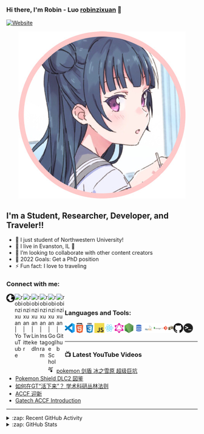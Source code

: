 ### Hi there, I'm Robin - Luo [robinzixuan][website] 👋 

[![Website](https://img.shields.io/website?label=robinzixuan.com&style=for-the-badge&url=https%3A%2F%2Fcodestackr.com)](https://hluo76.github.io/robin.github.io/)

<p align="center"><img src="assert/oqaazcctup1.jpeg" alt="robinzixuan" /></p>

## I'm a Student, Researcher, Developer, and Traveler!!

- 🔭 I just student of Northwestern University!
- 🌱 I live in Evanston, IL 🤣
- 👯 I’m looking to collaborate with other content creators
- 🥅 2022 Goals: Get a PhD position
- ⚡ Fun fact: I love to traveling

### Connect with me:

[<img align="left" alt="robinzixuan.com" width="22px" src="https://raw.githubusercontent.com/iconic/open-iconic/master/svg/globe.svg" />][website]
[<img align="left" alt="robinzixuan | YouTube" width="22px" src="https://cdn.jsdelivr.net/npm/simple-icons@v3/icons/youtube.svg" />][youtube]
[<img align="left" alt="robinzixuan | Twitter" width="22px" src="https://cdn.jsdelivr.net/npm/simple-icons@v3/icons/twitter.svg" />][twitter]
[<img align="left" alt="robinzixuan | LinkedIn" width="22px" src="https://cdn.jsdelivr.net/npm/simple-icons@v3/icons/linkedin.svg" />][linkedin]
[<img align="left" alt="robinzixuan | Instagram" width="22px" src="https://cdn.jsdelivr.net/npm/simple-icons@v3/icons/instagram.svg" />][instagram]
[<img align="left" alt="robinzixuan | Google Scholar" width="22px" src="https://cdn.jsdelivr.net/npm/simple-icons@v3/icons/googlescholar.svg" />][googlescholar]

[<img align="left" alt="robinzixuan | Github" width="22px" src="https://cdn.jsdelivr.net/npm/simple-icons@v3/icons/github.svg" />][webdevplaylist]


<br />

### Languages and Tools:
[<img align="left" alt="Visual Studio Code" width="26px" src="https://raw.githubusercontent.com/github/explore/80688e429a7d4ef2fca1e82350fe8e3517d3494d/topics/visual-studio-code/visual-studio-code.png" />][webdevplaylist]
[<img align="left" alt="HTML5" width="26px" src="https://raw.githubusercontent.com/github/explore/80688e429a7d4ef2fca1e82350fe8e3517d3494d/topics/html/html.png" />][webdevplaylist]
[<img align="left" alt="CSS3" width="26px" src="https://raw.githubusercontent.com/github/explore/80688e429a7d4ef2fca1e82350fe8e3517d3494d/topics/css/css.png" />][webdevplaylist]
[<img align="left" alt="JavaScript" width="26px" src="https://raw.githubusercontent.com/github/explore/80688e429a7d4ef2fca1e82350fe8e3517d3494d/topics/javascript/javascript.png" />][webdevplaylist]
[<img align="left" alt="React" width="26px" src="https://raw.githubusercontent.com/github/explore/80688e429a7d4ef2fca1e82350fe8e3517d3494d/topics/react/react.png" />][webdevplaylist]
[<img align="left" alt="GraphQL" width="26px" src="https://raw.githubusercontent.com/github/explore/80688e429a7d4ef2fca1e82350fe8e3517d3494d/topics/graphql/graphql.png" />][webdevplaylist]
[<img align="left" alt="Node.js" width="26px" src="https://raw.githubusercontent.com/github/explore/80688e429a7d4ef2fca1e82350fe8e3517d3494d/topics/nodejs/nodejs.png" />][webdevplaylist]
[<img align="left" alt="SQL" width="26px" src="https://raw.githubusercontent.com/github/explore/80688e429a7d4ef2fca1e82350fe8e3517d3494d/topics/sql/sql.png" />][webdevplaylist]
[<img align="left" alt="MySQL" width="26px" src="https://raw.githubusercontent.com/github/explore/80688e429a7d4ef2fca1e82350fe8e3517d3494d/topics/mysql/mysql.png" />][webdevplaylist]
[<img align="left" alt="MongoDB" width="26px" src="https://raw.githubusercontent.com/github/explore/80688e429a7d4ef2fca1e82350fe8e3517d3494d/topics/mongodb/mongodb.png" />][webdevplaylist]
[<img align="left" alt="Git" width="26px" src="https://raw.githubusercontent.com/github/explore/80688e429a7d4ef2fca1e82350fe8e3517d3494d/topics/git/git.png" />][webdevplaylist]
[<img align="left" alt="GitHub" width="26px" src="https://raw.githubusercontent.com/github/explore/78df643247d429f6cc873026c0622819ad797942/topics/github/github.png" />][webdevplaylist]
[<img align="left" alt="Terminal" width="26px" src="https://raw.githubusercontent.com/github/explore/80688e429a7d4ef2fca1e82350fe8e3517d3494d/topics/terminal/terminal.png" />][webdevplaylist]


<br />
<br />

---

### 📺 Latest YouTube Videos

<!-- YOUTUBE:START -->
- [pokemon 剑盾 冰之雪原 超级巨坑](https://www.youtube.com/watch?v=GiLNad7ZnZs)
- [Pokemon Shield DLC2 図鉴](https://www.youtube.com/watch?v=jwzX9h6wwwU)
- [如何在GT“活下来”？  学术科研丛林法则](https://www.youtube.com/watch?v=-nsZfbKDXf4)
- [ACCF 迎新](https://www.youtube.com/watch?v=4MvZEMnfi8g)
- [Gatech ACCF Introduction](https://www.youtube.com/watch?v=6pvNFmADnK0)
<!-- YOUTUBE:END -->


---

<details>
  <summary>:zap: Recent GitHub Activity</summary>
  
<!--START_SECTION:activity-->

<!--END_SECTION:activity-->

</details>  
  
<details>
  <summary>:zap: GitHub Stats</summary>

  <table><tbody><tr style="border: none !important;">

  <td style="border: none !important;"><span><img align="left" src="https://github-readme-stats.vercel.app/api/top-langs?username=robinzixuan&count_private=true&show_icons=true&locale=en&layout=compact&theme=radical" alt="robinzixuan" /></span></td>

  <td style="border: none !important;"><span><a href="https://github.com/ryo-ma/github-profile-trophy"><img src="https://github-profile-trophy.vercel.app/?username=robinzixuan&theme=radical" alt="robinzixuan" /></a></span></td>

  </tr></tbody></table>
  <table><tbody><tr style="border: none !important;">

  <td style="border: none !important;"><span><img align="center" src="https://github-readme-stats.vercel.app/api?username=robinzixuan&show_icons=true&locale=en&theme=radical" alt="robinzixuan" /></span></td>

  <td style="border: none !important;"><span><img align="center" src="https://github-readme-streak-stats.herokuapp.com/?user=robinzixuan&theme=radical" alt="robinzixuan" /></span></td>
    

  </tr></tbody></table>
  


[![Robin's wakatime stats](https://github-readme-stats.vercel.app/api/wakatime?username=robinzixuan&layout=compact)](https://github.com/anuraghazra/github-readme-stats)


</details>

[website]: https://hluo76.github.io/robin.github.io/
[twitter]: https://twitter.com/RobinZixuan
[youtube]: https://www.youtube.com/channel/UC9HneNVKAQRPf5Dkl6qs2-Q
[instagram]: https://www.instagram.com/robinzixuan1997/
[linkedin]: https://www.linkedin.com/in/robinluo-18gatech/
[webdevplaylist]: https://github.com/robinzixuan
[googlescholar]: https://scholar.google.com/citations?user=MzH7kAcAAAAJ&hl=en


